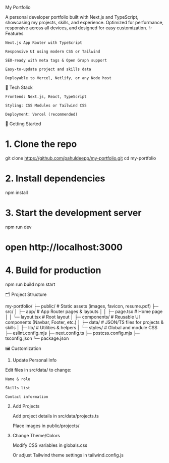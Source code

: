 My Portfolio

A personal developer portfolio built with Next.js and TypeScript, showcasing my projects, skills, and experience.
Optimized for performance, responsive across all devices, and designed for easy customization.
✨ Features

    Next.js App Router with TypeScript

    Responsive UI using modern CSS or Tailwind

    SEO-ready with meta tags & Open Graph support

    Easy-to-update project and skills data

    Deployable to Vercel, Netlify, or any Node host

🧱 Tech Stack

    Frontend: Next.js, React, TypeScript

    Styling: CSS Modules or Tailwind CSS

    Deployment: Vercel (recommended)

🚀 Getting Started

# 1. Clone the repo
git clone https://github.com/pahuldeepp/my-portfolio.git
cd my-portfolio

# 2. Install dependencies
npm install

# 3. Start the development server
npm run dev
# open http://localhost:3000

# 4. Build for production
npm run build
npm start

🗂 Project Structure

my-portfolio/
├─ public/                 # Static assets (images, favicon, resume.pdf)
├─ src/
│  ├─ app/                 # App Router pages & layouts
│  │  ├─ page.tsx          # Home page
│  │  └─ layout.tsx        # Root layout
│  ├─ components/          # Reusable UI components (Navbar, Footer, etc.)
│  ├─ data/                # JSON/TS files for projects & skills
│  ├─ lib/                 # Utilities & helpers
│  └─ styles/              # Global and module CSS
├─ eslint.config.mjs
├─ next.config.ts
├─ postcss.config.mjs
├─ tsconfig.json
└─ package.json

🖼 Customization
1. Update Personal Info

Edit files in src/data/ to change:

    Name & role

    Skills list

    Contact information

2. Add Projects

    Add project details in src/data/projects.ts

    Place images in public/projects/

3. Change Theme/Colors

    Modify CSS variables in globals.css

    Or adjust Tailwind theme settings in tailwind.config.js
